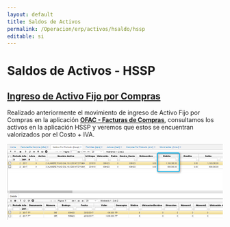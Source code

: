 ```yaml
---
layout: default
title: Saldos de Activos
permalink: /Operacion/erp/activos/hsaldo/hssp
editable: si
---
```


# Saldos de Activos - HSSP

## [Ingreso de Activo Fijo por Compras](http://docs.oasiscom.com/Operacion/erp/activos/hsaldo/hssp#ingreso-de-activo-fijo-por-compras)

Realizado anteriormente  el movimiento de ingreso de Activo Fijo por Compras en la aplicación [**OFAC - Facturas de Compras**](http://docs.oasiscom.com/Operacion/scm/compras/ofactura/ofac), consultamos los activos en la aplicación HSSP y veremos que estos se encuentran valorizados por el Costo + IVA.

![](hssp.png)


